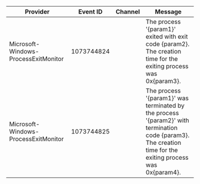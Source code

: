 Provider                              |  Event ID    |  Channel  |  Message
--------------------------------------|--------------|-----------|-----------------------------------------------------------------------------------------------------------------------------------------------------------
Microsoft-Windows-ProcessExitMonitor  |  1073744824  |           |  The process '{param1}' exited with exit code {param2}. The creation time for the exiting process was 0x{param3}.
Microsoft-Windows-ProcessExitMonitor  |  1073744825  |           |  The process '{param1}' was terminated by the process '{param2}' with termination code {param3}. The creation time for the exiting process was 0x{param4}.